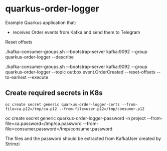# quarkus-order-logger

Example Quarkus application that:

* receives Order events from Kafka and send them to Telegram

Reset offsets

./kafka-consumer-groups.sh --bootstrap-server kafka:9092 --group quarkus-order-logger  --describe

./kafka-consumer-groups.sh --bootstrap-server kafka:9092 --group quarkus-order-logger --topic outbox.event.OrderCreated --reset-offsets --to-earliest --execute

## Create required secrets in K8s

`oc create secret generic quarkus-order-logger-certs --from-file=ca.p12=/tmp/ca.p12 --from-file=user.p12=/tmp/consumer.p12`

oc create secret generic quarkus-order-logger-password -n project --from-file=ca.password=/tmp/ca.password --from-file=consumer.password=/tmp/consumer.password

The files and the password should be extracted from KafkaUser created by Strimzi
